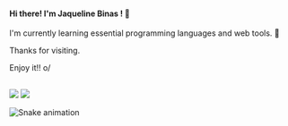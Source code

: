 #### Hi there! I'm Jaqueline Binas ! 👋 
 
<p> I'm currently learning essential programming languages and web tools. 🌱 </p>
<p> Thanks for visiting. </p>
<p> Enjoy it!! o/ </p>

 ##

 <div>
    <a href="linkedin.com/in/jaqueline-bastos-56a280183" target="_blank"><img src="https://img.shields.io/badge/LinkedIn-0077B5?style=for-the-badge&logo=linkedin&logoColor=white" target="_blank"></a> 
  <a href="https://github.com/jaquebinas" target="_blank"><img src="https://img.shields.io/badge/GitHub-100000?style=for-the-badge&logo=github&logoColor=white" target="_blank"></a> 
  
 
![Snake animation](https://github.com/jaquebinas/jaquebinas/blob/output/github-contribution-grid-snake.svg)
